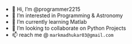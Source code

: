 - 👋 Hi, I’m @programmer2215
- 👀 I’m interested in Programming & Astronomy
- 🌱 I’m currently learning Matlab
- 💞️ I’m looking to collaborate on Python Projects
- 📫 reach me @ `markmadhukar03@gmail.com`

<!---
programmer2215/programmer2215 is a ✨ special ✨ repository because its `README.md` (this file) appears on your GitHub profile.
You can click the Preview link to take a look at your changes.
--->
